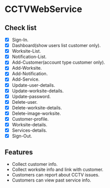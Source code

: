 # CCTVWebService

## Check list
- [x] Sign-In.
- [x] Dashboard(show users list customer only).
- [x] Worksite-List.
- [x] Notification-List.
- [x] Add-Customer(account type customer only).
- [x] Add-Worksite.
- [x] Add-Notification.
- [x] Add-Service.
- [x] Update-user-details.
- [x] Update-worksite-details.
- [x] Update-password.
- [x] Delete-user.
- [x] Delete-worksite-details.
- [x] Delete-image-worksite.
- [x] Customer-profile.
- [x] Worksite-details.
- [x] Services-details.
- [x] Sign-Out.

## Features
- Collect customer info.
- Collect worksite info and link with customer.
- Customers can report about CCTV issues.
- Customers can view past service info.
